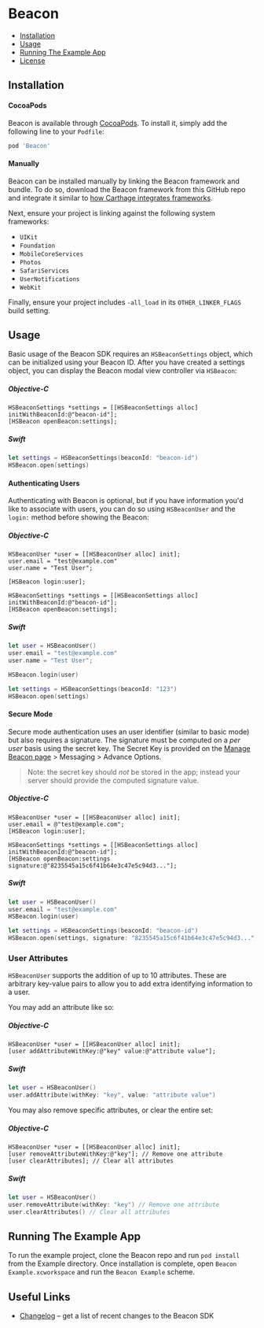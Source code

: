# Beacon

- [Installation](#installation)
- [Usage](#usage)
- [Running The Example App](#running-the-example-app)
- [License](#license)

## Installation

#### CocoaPods

Beacon is available through [CocoaPods](http://cocoapods.org). To install it, simply add the following line to your `Podfile`:

```ruby
pod 'Beacon'
```

#### Manually

Beacon can be installed manually by linking the Beacon framework and bundle. To do so, download the Beacon framework from this GitHub repo and integrate it similar to [how Carthage integrates frameworks](https://github.com/Carthage/Carthage#adding-frameworks-to-an-application).

Next, ensure your project is linking against the following system frameworks:

* `UIKit`
* `Foundation`
* `MobileCoreServices`
* `Photos`
* `SafariServices`
* `UserNotifications`
* `WebKit`

Finally, ensure your project includes `-all_load` in its `OTHER_LINKER_FLAGS` build setting.

## Usage

Basic usage of the Beacon SDK requires an `HSBeaconSettings` object, which can be initialized using your Beacon ID. After you have created a settings object, you can display the Beacon modal view controller via `HSBeacon`:

##### Objective-C

```objc
HSBeaconSettings *settings = [[HSBeaconSettings alloc] initWithBeaconId:@"beacon-id"];
[HSBeacon openBeacon:settings];
```

##### Swift

```swift
let settings = HSBeaconSettings(beaconId: "beacon-id")
HSBeacon.open(settings)
```

#### Authenticating Users

Authenticating with Beacon is optional, but if you have information you'd like
to associate with users, you can do so using `HSBeaconUser` and the `login:`
method before showing the Beacon:

##### Objective-C

```objc
HSBeaconUser *user = [[HSBeaconUser alloc] init];
user.email = "test@example.com"
user.name = "Test User";

[HSBeacon login:user];

HSBeaconSettings *settings = [[HSBeaconSettings alloc] initWithBeaconId:@"beacon-id"];
[HSBeacon openBeacon:settings];
```

##### Swift

```swift
let user = HSBeaconUser()
user.email = "test@example.com"
user.name = "Test User";

HSBeacon.login(user)

let settings = HSBeaconSettings(beaconId: "123")
HSBeacon.open(settings)
```

#### Secure Mode

Secure mode authentication uses an user identifier (similar to basic mode) but also requires a signature. The signature must be computed on a *per user* basis using the secret key. The Secret Key is provided on the [Manage Beacon page](https://secure.helpscout.net/settings/beacons/) > Messaging > Advance Options.

> Note: the secret key should *not* be stored in the app; instead your server should provide the computed signature value.  

##### Objective-C

```objc
HSBeaconUser *user = [[HSBeaconUser alloc] init];
user.email = @"test@example.com";
[HSBeacon login:user];

HSBeaconSettings *settings = [[HSBeaconSettings alloc] initWithBeaconId:@"beacon-id"];
[HSBeacon openBeacon:settings signature:@"8235545a15c6f41b64e3c47e5c94d3..."];
```

##### Swift

```swift
let user = HSBeaconUser()
user.email = "test@example.com"
HSBeacon.login(user)

let settings = HSBeaconSettings(beaconId: "beacon-id")
HSBeacon.open(settings, signature: "8235545a15c6f41b64e3c47e5c94d3...")
```

### User Attributes

`HSBeaconUser` supports the addition of up to 10 attributes. These are arbitrary key-value pairs to allow you to add extra identifying information to a user.

You may add an attribute like so:

##### Objective-C

```objc
HSBeaconUser *user = [[HSBeaconUser alloc] init];
[user addAttributeWithKey:@"key" value:@"attribute value"];
```

##### Swift

```swift
let user = HSBeaconUser()
user.addAttribute(withKey: "key", value: "attribute value")
```

You may also remove specific attributes, or clear the entire set:

##### Objective-C

```objc
HSBeaconUser *user = [[HSBeaconUser alloc] init];
[user removeAttributeWithKey:@"key"]; // Remove one attribute
[user clearAttributes]; // Clear all attributes
```

##### Swift

```swift
let user = HSBeaconUser()
user.removeAttribute(withKey: "key") // Remove one attribute
user.clearAttributes() // Clear all attributes
```

## Running The Example App

To run the example project, clone the Beacon repo and run `pod install` from the Example directory. Once installation is complete, open `Beacon Example.xcworkspace` and run the `Beacon Example` scheme.

## Useful Links

* [Changelog](https://github.com/helpscout/beacon-ios-sdk/blob/master/CHANGELOG.md) – get a list of recent changes to the Beacon SDK

